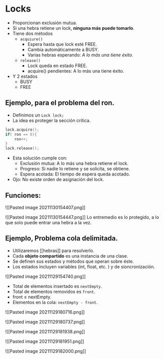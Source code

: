# Locks

- Proporcionan exclusión mutua.
- Si una hebra retiene un lock, **ninguna más puede tomarlo**.
- Tiene dos métodos
	- `acquiure()`
		- Espera hasta que lock esté FREE.
		- Cambia automáticamente a BUSY.
		- Varias hebras esperando: _A lo más una tiene éxito_.
	- `release()`
		- Lock queda en estado FREE.
		- acquire() pendientes: A lo más una tiene éxito.
- Y 2 estados
	- BUSY
	- FREE

## Ejemplo, para el problema del ron.

- Definimos un `Lock lock;`
- La idea es proteger la sección crítica.
```c
lock.acquire();
if( ron == 0){
	ron++;
}
lock.release();
```

- Esta solución cumple con:
	- Exclusión mutua: A lo más una hebra retiene el lock.
	- Progreso: Si nadie lo retiene y se solicita, se obtiene.
	- Espera acotada: El tiempo de espera queda acotado.
- Ojo: No existe orden de asignación del lock.

## Funciones:

![[Pasted image 20211130154407.png]]

![[Pasted image 20211130154447.png]]
Lo entremedio es lo protegido, a lo que solo puede entrar una hebra a la vez.
## Ejemplo, Problema cola delimitada.

- Utilizaremos [[hebras]] para resolverlo.
- Cada **objeto compartido** es una instancia de una clase.
- Se definen sus estados y métodos que operan sobre éste.
- Los estados incluyen variables (int, float, etc. ) y de sioncronización.

![[Pasted image 20211129154740.png]]

- Total de elementos insertado es `nextEmpty`.
- Total de elementos removidos es `front`.
- front ≤ nextEmpty.
- Elementos en la cola: `nextEmpty - front`.

![[Pasted image 20211129180716.png]]

![[Pasted image 20211129180737.png]]

![[Pasted image 20211129181938.png]]

![[Pasted image 20211129181951.png]]

![[Pasted image 20211129182000.png]]